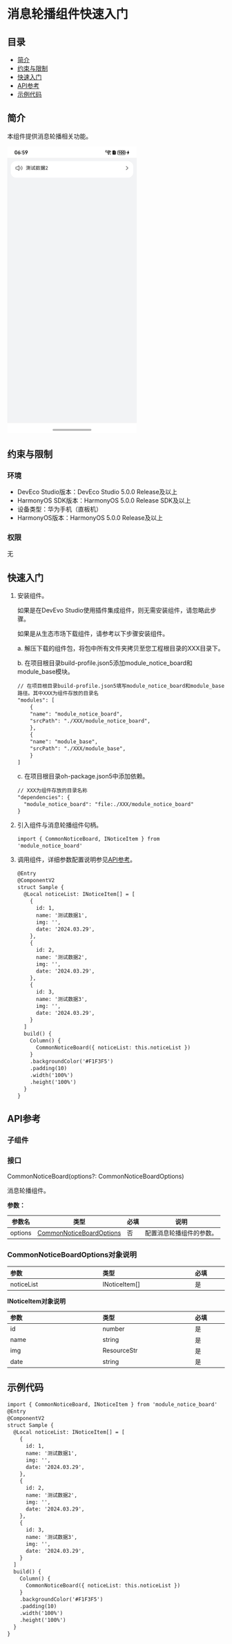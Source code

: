 # 消息轮播组件快速入门

## 目录

- [简介](#简介)
- [约束与限制](#约束与限制)
- [快速入门](#快速入门)
- [API参考](#API参考)
- [示例代码](#示例代码)

## 简介

本组件提供消息轮播相关功能。

<img src="screenshots/消息轮播.jpeg" width="300">

## 约束与限制

### 环境

* DevEco Studio版本：DevEco Studio 5.0.0 Release及以上
* HarmonyOS SDK版本：HarmonyOS 5.0.0 Release SDK及以上
* 设备类型：华为手机（直板机）
* HarmonyOS版本：HarmonyOS 5.0.0 Release及以上

### 权限
无
## 快速入门

1. 安装组件。

   如果是在DevEvo Studio使用插件集成组件，则无需安装组件，请忽略此步骤。

   如果是从生态市场下载组件，请参考以下步骤安装组件。

   a. 解压下载的组件包，将包中所有文件夹拷贝至您工程根目录的XXX目录下。

   b. 在项目根目录build-profile.json5添加module_notice_board和module_base模块。

    ```
    // 在项目根目录build-profile.json5填写module_notice_board和module_base路径。其中XXX为组件存放的目录名
    "modules": [
        {
        "name": "module_notice_board",
        "srcPath": "./XXX/module_notice_board",
        },
        {
        "name": "module_base",
        "srcPath": "./XXX/module_base",
        }
    ]
    ```
   c. 在项目根目录oh-package.json5中添加依赖。
    ```
    // XXX为组件存放的目录名称
    "dependencies": {
      "module_notice_board": "file:./XXX/module_notice_board"
    }
   ```

2. 引入组件与消息轮播组件句柄。

   ```
   import { CommonNoticeBoard, INoticeItem } from 'module_notice_board'
   ```

3. 调用组件，详细参数配置说明参见[API参考](#API参考)。
   ```
   @Entry
   @ComponentV2
   struct Sample {
     @Local noticeList: INoticeItem[] = [
       {
         id: 1,
         name: '测试数据1',
         img: '',
         date: '2024.03.29',
       },
       {
         id: 2,
         name: '测试数据2',
         img: '',
         date: '2024.03.29',
       },
       {
         id: 3,
         name: '测试数据3',
         img: '',
         date: '2024.03.29',
       }
     ]
     build() {
       Column() {
         CommonNoticeBoard({ noticeList: this.noticeList })
       }
       .backgroundColor('#F1F3F5')
       .padding(10)
       .width('100%')
       .height('100%')
     }
   }
   ```

## API参考

### 子组件

### 接口

CommonNoticeBoard(options?: CommonNoticeBoardOptions)

消息轮播组件。

**参数：**

| 参数名  | 类型                                              | 必填 | 说明                 |
| ------- |-------------------------------------------------| ---- | -------------------- |
| options | [CommonNoticeBoardOptions](#CommonNoticeBoardOptions对象说明) | 否   | 配置消息轮播组件的参数。 |

### CommonNoticeBoardOptions对象说明

| <div style="width:200px" align="left">参数</div> | <div style="width:200px" align="left">类型</div> | <div style="width:80px" align="left">必填</div> | <div style="width:200px" align="left">说明</div> |
|:-----------------------------------------------|:-----------------------------------------------|:----------------------------------------------|:-----------------------------------------------|
| noticeList                                     | INoticeItem[]                                  | 是                                             | 消息列表                                           |

**INoticeItem对象说明**

| <div style="width:200px" align="left">参数</div> | <div style="width:200px" align="left">类型</div> | <div style="width:80px" align="left">必填</div> | <div style="width:200px" align="left">说明</div> |
|:-----------------------------------------------|:-----------------------------------------------|:----------------------------------------------|:-----------------------------------------------|
| id                                             | number                                         | 是                                             | id                                             |
| name                                           | string                                         | 是                                             | 名称                                             |
| img                                            | ResourceStr                                    | 是                                             | 图片                                             |
| date                                           | string                                         | 是                                             | 日期                                             |

## 示例代码

```
import { CommonNoticeBoard, INoticeItem } from 'module_notice_board'
@Entry
@ComponentV2
struct Sample {
  @Local noticeList: INoticeItem[] = [
    {
      id: 1,
      name: '测试数据1',
      img: '',
      date: '2024.03.29',
    },
    {
      id: 2,
      name: '测试数据2',
      img: '',
      date: '2024.03.29',
    },
    {
      id: 3,
      name: '测试数据3',
      img: '',
      date: '2024.03.29',
    }
  ]
  build() {
    Column() {
      CommonNoticeBoard({ noticeList: this.noticeList })
    }
    .backgroundColor('#F1F3F5')
    .padding(10)
    .width('100%')
    .height('100%')
  }
}
```
